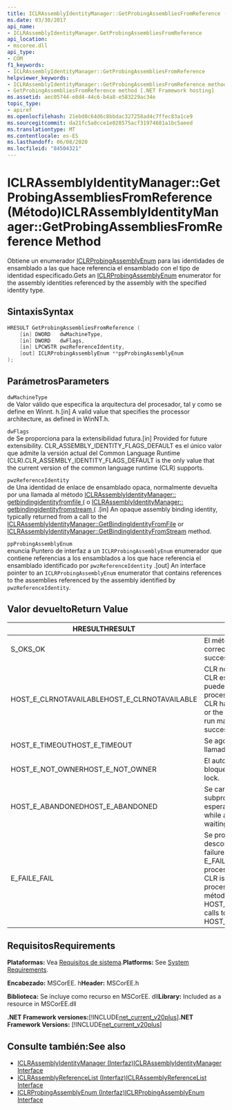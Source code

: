 ```yaml
---
title: ICLRAssemblyIdentityManager::GetProbingAssembliesFromReference (Método)
ms.date: 03/30/2017
api_name:
- ICLRAssemblyIdentityManager.GetProbingAssembliesFromReference
api_location:
- mscoree.dll
api_type:
- COM
f1_keywords:
- ICLRAssemblyIdentityManager::GetProbingAssembliesFromReference
helpviewer_keywords:
- ICLRAssemblyIdentityManager::GetProbingAssembliesFromReference method [.NET Framework hosting]
- GetProbingAssembliesFromReference method [.NET Framework hosting]
ms.assetid: aec05744-e8d4-44c6-b4a8-e583229ac34e
topic_type:
- apiref
ms.openlocfilehash: 21ebd0c64d6c8bbdac327258ad4c7ffec83a1ce9
ms.sourcegitcommit: da21fc5a8cce1e028575acf31974681a1bc5aeed
ms.translationtype: MT
ms.contentlocale: es-ES
ms.lasthandoff: 06/08/2020
ms.locfileid: "84504321"
---
```

# <a name="iclrassemblyidentitymanagergetprobingassembliesfromreference-method"></a><span data-ttu-id="50335-102">ICLRAssemblyIdentityManager::GetProbingAssembliesFromReference (Método)</span><span class="sxs-lookup"><span data-stu-id="50335-102">ICLRAssemblyIdentityManager::GetProbingAssembliesFromReference Method</span></span>
<span data-ttu-id="50335-103">Obtiene un enumerador [ICLRProbingAssemblyEnum](iclrprobingassemblyenum-interface.md) para las identidades de ensamblado a las que hace referencia el ensamblado con el tipo de identidad especificado.</span><span class="sxs-lookup"><span data-stu-id="50335-103">Gets an [ICLRProbingAssemblyEnum](iclrprobingassemblyenum-interface.md) enumerator for the assembly identities referenced by the assembly with the specified identity type.</span></span>  
  
## <a name="syntax"></a><span data-ttu-id="50335-104">Sintaxis</span><span class="sxs-lookup"><span data-stu-id="50335-104">Syntax</span></span>  
  
```cpp  
HRESULT GetProbingAssembliesFromReference (  
    [in] DWORD   dwMachineType,  
    [in] DWORD   dwFlags,  
    [in] LPCWSTR pwzReferenceIdentity,  
    [out] ICLRProbingAssemblyEnum **ppProbingAssemblyEnum  
);  
```  
  
## <a name="parameters"></a><span data-ttu-id="50335-105">Parámetros</span><span class="sxs-lookup"><span data-stu-id="50335-105">Parameters</span></span>  
 `dwMachineType`  
 <span data-ttu-id="50335-106">de Valor válido que especifica la arquitectura del procesador, tal y como se define en Winnt. h.</span><span class="sxs-lookup"><span data-stu-id="50335-106">[in] A valid value that specifies the processor architecture, as defined in WinNT.h.</span></span>  
  
 `dwFlags`  
 <span data-ttu-id="50335-107">de Se proporciona para la extensibilidad futura.</span><span class="sxs-lookup"><span data-stu-id="50335-107">[in] Provided for future extensibility.</span></span> <span data-ttu-id="50335-108">CLR_ASSEMBLY_IDENTITY_FLAGS_DEFAULT es el único valor que admite la versión actual del Common Language Runtime (CLR).</span><span class="sxs-lookup"><span data-stu-id="50335-108">CLR_ASSEMBLY_IDENTITY_FLAGS_DEFAULT is the only value that the current version of the common language runtime (CLR) supports.</span></span>  
  
 `pwzReferenceIdentity`  
 <span data-ttu-id="50335-109">de Una identidad de enlace de ensamblado opaca, normalmente devuelta por una llamada al método [ICLRAssemblyIdentityManager:: getbindingidentityfromfile (](iclrassemblyidentitymanager-getbindingidentityfromfile-method.md) o [ICLRAssemblyIdentityManager:: getbindingidentityfromstream (](iclrassemblyidentitymanager-getbindingidentityfromstream-method.md) .</span><span class="sxs-lookup"><span data-stu-id="50335-109">[in] An opaque assembly binding identity, typically returned from a call to the [ICLRAssemblyIdentityManager::GetBindingIdentityFromFile](iclrassemblyidentitymanager-getbindingidentityfromfile-method.md) or [ICLRAssemblyIdentityManager::GetBindingIdentityFromStream](iclrassemblyidentitymanager-getbindingidentityfromstream-method.md) method.</span></span>  
  
 `ppProbingAssemblyEnum`  
 <span data-ttu-id="50335-110">enuncia Puntero de interfaz a un `ICLRProbingAssemblyEnum` enumerador que contiene referencias a los ensamblados a los que hace referencia el ensamblado identificado por `pwzReferenceIdentity` .</span><span class="sxs-lookup"><span data-stu-id="50335-110">[out] An interface pointer to an `ICLRProbingAssemblyEnum` enumerator that contains references to the assemblies referenced by the assembly identified by `pwzReferenceIdentity`.</span></span>  
  
## <a name="return-value"></a><span data-ttu-id="50335-111">Valor devuelto</span><span class="sxs-lookup"><span data-stu-id="50335-111">Return Value</span></span>  
  
|<span data-ttu-id="50335-112">HRESULT</span><span class="sxs-lookup"><span data-stu-id="50335-112">HRESULT</span></span>|<span data-ttu-id="50335-113">Descripción</span><span class="sxs-lookup"><span data-stu-id="50335-113">Description</span></span>|  
|-------------|-----------------|  
|<span data-ttu-id="50335-114">S_OK</span><span class="sxs-lookup"><span data-stu-id="50335-114">S_OK</span></span>|<span data-ttu-id="50335-115">El método se devolvió correctamente.</span><span class="sxs-lookup"><span data-stu-id="50335-115">The method returned successfully.</span></span>|  
|<span data-ttu-id="50335-116">HOST_E_CLRNOTAVAILABLE</span><span class="sxs-lookup"><span data-stu-id="50335-116">HOST_E_CLRNOTAVAILABLE</span></span>|<span data-ttu-id="50335-117">CLR no se ha cargado en un proceso o CLR está en un estado en el que no puede ejecutar código administrado ni procesar la llamada correctamente.</span><span class="sxs-lookup"><span data-stu-id="50335-117">The CLR has not been loaded into a process, or the CLR is in a state in which it cannot run managed code or process the call successfully.</span></span>|  
|<span data-ttu-id="50335-118">HOST_E_TIMEOUT</span><span class="sxs-lookup"><span data-stu-id="50335-118">HOST_E_TIMEOUT</span></span>|<span data-ttu-id="50335-119">Se agotó el tiempo de espera de la llamada.</span><span class="sxs-lookup"><span data-stu-id="50335-119">The call timed out.</span></span>|  
|<span data-ttu-id="50335-120">HOST_E_NOT_OWNER</span><span class="sxs-lookup"><span data-stu-id="50335-120">HOST_E_NOT_OWNER</span></span>|<span data-ttu-id="50335-121">El autor de la llamada no posee el bloqueo.</span><span class="sxs-lookup"><span data-stu-id="50335-121">The caller does not own the lock.</span></span>|  
|<span data-ttu-id="50335-122">HOST_E_ABANDONED</span><span class="sxs-lookup"><span data-stu-id="50335-122">HOST_E_ABANDONED</span></span>|<span data-ttu-id="50335-123">Se canceló un evento mientras un subproceso o fibra bloqueados estaba esperando en él.</span><span class="sxs-lookup"><span data-stu-id="50335-123">An event was canceled while a blocked thread or fiber was waiting on it.</span></span>|  
|<span data-ttu-id="50335-124">E_FAIL</span><span class="sxs-lookup"><span data-stu-id="50335-124">E_FAIL</span></span>|<span data-ttu-id="50335-125">Se produjo un error grave desconocido.</span><span class="sxs-lookup"><span data-stu-id="50335-125">An unknown catastrophic failure occurred.</span></span> <span data-ttu-id="50335-126">Si un método devuelve E_FAIL, CLR ya no se puede usar en el proceso.</span><span class="sxs-lookup"><span data-stu-id="50335-126">If a method returns E_FAIL, the CLR is no longer usable within the process.</span></span> <span data-ttu-id="50335-127">Las llamadas subsiguientes a métodos de hospedaje devuelven HOST_E_CLRNOTAVAILABLE.</span><span class="sxs-lookup"><span data-stu-id="50335-127">Subsequent calls to hosting methods return HOST_E_CLRNOTAVAILABLE.</span></span>|  
  
## <a name="requirements"></a><span data-ttu-id="50335-128">Requisitos</span><span class="sxs-lookup"><span data-stu-id="50335-128">Requirements</span></span>  
 <span data-ttu-id="50335-129">**Plataformas:** Vea [Requisitos de sistema](../../get-started/system-requirements.md).</span><span class="sxs-lookup"><span data-stu-id="50335-129">**Platforms:** See [System Requirements](../../get-started/system-requirements.md).</span></span>  
  
 <span data-ttu-id="50335-130">**Encabezado:** MSCorEE. h</span><span class="sxs-lookup"><span data-stu-id="50335-130">**Header:** MSCorEE.h</span></span>  
  
 <span data-ttu-id="50335-131">**Biblioteca:** Se incluye como recurso en MSCorEE. dll</span><span class="sxs-lookup"><span data-stu-id="50335-131">**Library:** Included as a resource in MSCorEE.dll</span></span>  
  
 <span data-ttu-id="50335-132">**.NET Framework versiones:**[!INCLUDE[net_current_v20plus](../../../../includes/net-current-v20plus-md.md)]</span><span class="sxs-lookup"><span data-stu-id="50335-132">**.NET Framework Versions:** [!INCLUDE[net_current_v20plus](../../../../includes/net-current-v20plus-md.md)]</span></span>  
  
## <a name="see-also"></a><span data-ttu-id="50335-133">Consulte también:</span><span class="sxs-lookup"><span data-stu-id="50335-133">See also</span></span>

- [<span data-ttu-id="50335-134">ICLRAssemblyIdentityManager (Interfaz)</span><span class="sxs-lookup"><span data-stu-id="50335-134">ICLRAssemblyIdentityManager Interface</span></span>](iclrassemblyidentitymanager-interface.md)
- [<span data-ttu-id="50335-135">ICLRAssemblyReferenceList (Interfaz)</span><span class="sxs-lookup"><span data-stu-id="50335-135">ICLRAssemblyReferenceList Interface</span></span>](iclrassemblyreferencelist-interface.md)
- [<span data-ttu-id="50335-136">ICLRProbingAssemblyEnum (Interfaz)</span><span class="sxs-lookup"><span data-stu-id="50335-136">ICLRProbingAssemblyEnum Interface</span></span>](iclrprobingassemblyenum-interface.md)
